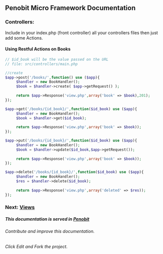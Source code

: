 ## Penobit Micro Framework Documentation
### Controllers:

Include in your index.php (front controller) all your controllers files then just add some Actions.

#### Using Restful Actions on Books
```php
// $id_book will be the value passed on the URL
// file: src/controllers/main.php

//create
$app->post('/books/',function() use ($app){
     $handler = new BookHandler();
     $book = $handler->create( $app->getRequest() );
     
     return $app->Response('view.php',array('book' => $book),201);
});

$app->get('/books/{id_book}/',function($id_book) use ($app){
     $handler = new BookHandler();
     $book = $handler->get($id_book);
     
     return $app->Response('view.php',array('book' => $book));
});

$app->put('/books/{id_book}/',function($id_book) use ($app){
     $handler = new BookHandler();
     $book = $handler->update($id_book,$app->getRequest());
     
     return $app->Response('view.php',array('book' => $book));
});

$app->delete('/books/{id_book}/',function($id_book) use ($app){
     $handler = new BookHandler();
     $res = $handler->delete($id_book);
     
     return $app->Response('view.php',array('deleted' => $res));
});

```

### Next: [Views ](https://github.com/penobit/PenoLite/blob/master/docs/views.md "Render views from controllers with One Framework")


##### This documentation is served in [Penobit](http://penobit.com/penolite/docs/ "More documentation of the Penobit")
###### Contribute and improve this documentation.
###### Click Edit and Fork the project.
